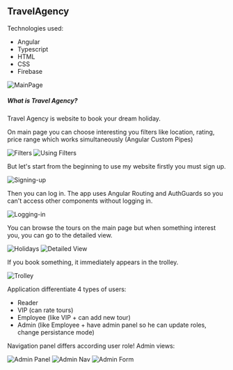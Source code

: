 TravelAgency
---

Technologies used:
- Angular
- Typescript
- HTML
- CSS
- Firebase

![MainPage](readmeFiles/mainPage.png)

##### What is Travel Agency?
Travel Agency is website to book your dream holiday. 

On main page you can choose interesting you filters like location,
rating, price range which works simultaneously (Angular Custom Pipes)

![Filters](readmeFiles/filters.png)
![Using Filters](readmeFiles/filters.png)

But let's start from the beginning to use my website firstly you must sign up.

![Signing-up](readmeFiles/signingUp.png)

Then you can log in.
The app uses Angular Routing and AuthGuards so you can't access other components without logging in.


![Logging-in](readmeFiles/signingIn.png)

You can browse the tours on the main page but when something interest you, you can go to the detailed view.

![Holidays](readmeFiles/holidays.png)
![Detailed View](readmeFiles/detailedView.png)

If you book something, it immediately appears in the trolley.

![Trolley](readmeFiles/trolley.png)

Application differentiate 4 types of users:
- Reader
- VIP (can rate tours)
- Employee (like VIP + can add new tour)
- Admin (like Employee + have admin panel so he can update roles, change persistance mode)

Navigation panel differs according user role!
Admin views:

![Admin Panel](readmeFiles/adminPanel.png)
![Admin Nav](readmeFiles/adminNav.png)
![Admin Form](readmeFiles/AdminForm.png)



